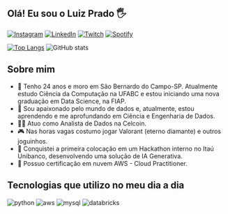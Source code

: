 ## Olá! Eu sou o Luiz Prado 🖐️

[![Instagram](https://img.shields.io/badge/Instagram-E4405F?style=for-the-badge&logo=instagram&logoColor=white)](https://instagram.com/luizbprado)
[![LinkedIn](https://img.shields.io/badge/LinkedIn-0077B5?style=for-the-badge&logo=linkedin&logoColor=white)](https://www.linkedin.com/in/luizotavio-prado)
[![Twitch](https://img.shields.io/badge/Twitch-9146FF?style=for-the-badge&logo=twitch&logoColor=white)](https://twitch.tv/luizzzbp)
[![Spotify](https://img.shields.io/badge/Spotify-1ED760?&style=for-the-badge&logo=spotify&logoColor=white)](https://open.spotify.com/user/sheeran_coffe?si=a07062044fcc400a)

[![Top Langs](https://github-readme-stats.vercel.app/api/top-langs/?username=luiz-prado)](https://github.com/luiz-prado/github-readme-stats)
![GitHub stats](https://github-readme-stats.vercel.app/api?username=luiz-prado&show_icons=true)  

## Sobre mim

- 🌱 Tenho 24 anos e moro em São Bernardo do Campo-SP. Atualmente estudo Ciência da Computação na UFABC e estou iniciando uma nova graduação em Data Science, na FIAP.
- 🔭 Sou apaixonado pelo mundo de dados e, atualmente, estou aprendendo e me aprofundando em Ciência e Engenharia de Dados. 
- 🧑‍💼 Atuo como Analista de Dados na Celcoin.
- 🎮 Nas horas vagas costumo jogar Valorant (eterno diamante) e outros joguinhos.
- 🥇 Conquistei a primeira colocação em um Hackathon interno no Itaú Unibanco, desenvolvendo uma solução de IA Generativa.
- 📃 Possuo certificação em nuvem AWS - Cloud Practitioner.

## Tecnologias que utilizo no meu dia a dia

<div style="display: inline_block">
  <img align="center" alt="python" src="https://img.shields.io/badge/Python-3776AB?style=for-the-badge&logo=python&logoColor=white" />
  <img align="center" alt="aws" src="https://img.shields.io/badge/Amazon_AWS-FF9900?style=for-the-badge&logo=amazonaws&logoColor=white" />
  <img align="center" alt="mysql" src="https://img.shields.io/badge/MySQL-005C84?style=for-the-badge&logo=mysql&logoColor=white" />
  <img align="center" alt="databricks" src="https://img.shields.io/badge/Databricks-FF3621?style=for-the-badge&logo=Databricks&logoColor=white" />
</div><br/>

